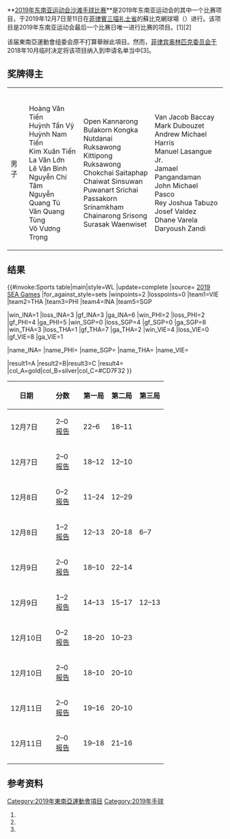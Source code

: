 **[2019年东南亚运动会](../Page/2019年东南亚运动会.md "wikilink")[沙滩手球比赛](https://zh.wikipedia.org/wiki/沙滩手球 "wikilink")**是2019年东南亚运动会的其中一个比赛项目，于2019年12月7日至11日在[菲律賓](https://zh.wikipedia.org/wiki/菲律賓 "wikilink")[三描礼士省](../Page/三描礼士省.md "wikilink")的蘇比克網球場（）进行。该项目是2019年东南亚运动会最后一个比赛日唯一进行比赛的项目。\[1\]\[2\]

该届東南亞運動會组委会原不打算舉辦此項目。然而，[菲律宾奥林匹克委员会于](https://zh.wikipedia.org/wiki/菲律宾奥林匹克委员会 "wikilink")2018年10月临时决定将该项目纳入到申请名单当中\[3\]。

## 奖牌得主

<table>
<tbody>
<tr class="odd">
<td><p>男子</p></td>
<td><p><br />
Hoàng Văn Tiến<br />
Huỳnh Tấn Vỹ<br />
Huỳnh Nam Tiến<br />
Kim Xuân Tiến<br />
La Văn Lớn<br />
Lê Văn Bình<br />
Nguyễn Chí Tâm<br />
Nguyễn Quang Tú<br />
Văn Quang Tùng<br />
Võ Vương Trọng</p></td>
<td><p><br />
Open Kannarong<br />
Bulakorn Kongka<br />
Nutdanai Ruksawong<br />
Kittipong Ruksawong<br />
Chokchai Saitaphap<br />
Chaiwat Sinsuwan<br />
Puwanart Srichai<br />
Passakorn Srinamkham<br />
Chainarong Srisong<br />
Surasak Waenwiset</p></td>
<td><p><br />
Van Jacob Baccay<br />
Mark Dubouzet<br />
Andrew Michael Harris<br />
Manuel Lasangue Jr.<br />
Jamael Pangandaman<br />
John Michael Pasco<br />
Rey Joshua Tabuzo<br />
Josef Valdez<br />
Dhane Varela<br />
Daryoush Zandi</p></td>
</tr>
</tbody>
</table>

## 结果

{{\#invoke:Sports table|main|style=WL |update=complete |source= [2019 SEA Games](https://web.archive.org/web/20191123171536/https://2019seagames.com/schedule/2019-SEAG-Competition-Schedule-v16.pdf) |for_against_style=sets |winpoints=2 |losspoints=0 |team1=VIE |team2=THA |team3=PHI |team4=INA |team5=SGP

|win_INA=1 |loss_INA=3 |gf_INA=3 |ga_INA=6 |win_PHI=2 |loss_PHI=2 |gf_PHI=4 |ga_PHI=5 |win_SGP=0 |loss_SGP=4 |gf_SGP=0 |ga_SGP=8 |win_THA=3 |loss_THA=1 |gf_THA=7 |ga_THA=2 |win_VIE=4 |loss_VIE=0 |gf_VIE=8 |ga_VIE=1

|name_INA= |name_PHI= |name_SGP= |name_THA= |name_VIE=

|result1=A |result2=B|result3=C |result4= |col_A=gold|col_B=silver|col_C=\#CD7F32 }}

<table>
<thead>
<tr class="header">
<th><p>日期</p></th>
<th style="text-align: right;"></th>
<th><p>分数</p></th>
<th style="text-align: left;"></th>
<th><p>第一局</p></th>
<th><p>第二局</p></th>
<th><p>第三局</p></th>
</tr>
</thead>
<tbody>
<tr class="odd">
<td><p>12月7日</p></td>
<td style="text-align: right;"></td>
<td><p>2–0<br />
<a href="https://gms.2019seagames.com/RS2019/Handball/Detail?MatchID=891f375e-b8de-4d0d-9d40-222e29515d58">报告</a></p></td>
<td style="text-align: left;"></td>
<td><p>22–6</p></td>
<td><p>18–11</p></td>
<td></td>
</tr>
<tr class="even">
<td><p>12月7日</p></td>
<td style="text-align: right;"></td>
<td><p>2–0<br />
<a href="https://gms.2019seagames.com/RS2019/Handball/Detail?MatchID=c94f7e3a-fa61-40ab-9671-ef2fee1e5e0a">报告</a></p></td>
<td style="text-align: left;"></td>
<td><p>18–12</p></td>
<td><p>12–10</p></td>
<td></td>
</tr>
<tr class="odd">
<td><p>12月8日</p></td>
<td style="text-align: right;"></td>
<td><p>0–2<br />
<a href="https://gms.2019seagames.com/RS2019/Handball/Detail?MatchID=aed40b74-6106-474e-a05e-4940010c7bdf">报告</a></p></td>
<td style="text-align: left;"></td>
<td><p>11–24</p></td>
<td><p>12–29</p></td>
<td></td>
</tr>
<tr class="even">
<td><p>12月8日</p></td>
<td style="text-align: right;"></td>
<td><p>1–2<br />
<a href="https://gms.2019seagames.com/RS2019/Handball/Detail?MatchID=18bcb827-890b-4332-976e-4ea090b6ef0b">报告</a></p></td>
<td style="text-align: left;"></td>
<td><p>12–13</p></td>
<td><p>20–18</p></td>
<td><p>6–7</p></td>
</tr>
<tr class="odd">
<td><p>12月9日</p></td>
<td style="text-align: right;"></td>
<td><p>2–0<br />
<a href="https://gms.2019seagames.com/RS2019/Handball/Detail?MatchID=5853abac-f759-438d-8b59-acca739ae8d7">报告</a></p></td>
<td style="text-align: left;"></td>
<td><p>18–10</p></td>
<td><p>22–14</p></td>
<td></td>
</tr>
<tr class="even">
<td><p>12月9日</p></td>
<td style="text-align: right;"></td>
<td><p>1–2<br />
<a href="https://gms.2019seagames.com/RS2019/Handball/Detail?MatchID=d81f693b-74db-42f7-a16b-c952bf6e2873">报告</a></p></td>
<td style="text-align: left;"></td>
<td><p>14–13</p></td>
<td><p>15–17</p></td>
<td><p>12–13</p></td>
</tr>
<tr class="odd">
<td><p>12月10日</p></td>
<td style="text-align: right;"></td>
<td><p>0–2<br />
<a href="https://gms.2019seagames.com/RS2019/Handball/Detail?MatchID=e66b4e3a-ceff-4c01-99e4-ca3e91bdcf51">报告</a></p></td>
<td style="text-align: left;"></td>
<td><p>18–20</p></td>
<td><p>10–23</p></td>
<td></td>
</tr>
<tr class="even">
<td><p>12月10日</p></td>
<td style="text-align: right;"></td>
<td><p>2–0<br />
<a href="https://gms.2019seagames.com/RS2019/Handball/Detail?MatchID=b96bf331-516e-4bd5-9c86-77f9226f9051">报告</a></p></td>
<td style="text-align: left;"></td>
<td><p>18–10</p></td>
<td><p>20–10</p></td>
<td></td>
</tr>
<tr class="odd">
<td><p>12月11日</p></td>
<td style="text-align: right;"></td>
<td><p>2–0<br />
<a href="https://gms.2019seagames.com/RS2019/Handball/Detail?MatchID=19a14167-61be-4a0d-93fd-3ac7e974a1e5">报告</a></p></td>
<td style="text-align: left;"></td>
<td><p>19–16</p></td>
<td><p>20–10</p></td>
<td></td>
</tr>
<tr class="even">
<td><p>12月11日</p></td>
<td style="text-align: right;"></td>
<td><p>2–0<br />
<a href="https://gms.2019seagames.com/RS2019/Handball/Detail?MatchID=db033a88-b33b-4d78-8fa9-ffd5139417fd">报告</a></p></td>
<td style="text-align: left;"></td>
<td><p>19–18</p></td>
<td><p>21–16</p></td>
<td></td>
</tr>
<tr class="odd">
<td></td>
<td style="text-align: right;"></td>
<td></td>
<td style="text-align: left;"></td>
<td></td>
<td></td>
<td></td>
</tr>
</tbody>
</table>

## 参考资料

[Category:2019年東南亞運動會項目](https://zh.wikipedia.org/wiki/Category:2019年東南亞運動會項目 "wikilink") [Category:2019年手球](https://zh.wikipedia.org/wiki/Category:2019年手球 "wikilink")

1.
2.
3.
